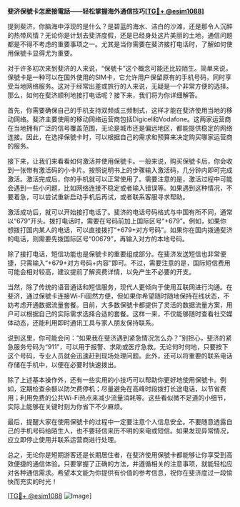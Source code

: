 **斐济保號卡怎麽接電話——轻松掌握海外通信技巧[[TG💪+ @esim1088](https://t.me/s/esim1088)]**

提到斐济，你脑海中浮现的是什么？是碧蓝的海水、洁白的沙滩，还是那令人沉醉的热带风情？无论你是计划去斐济度假，还是已经身处这片美丽的土地，通信问题都是不得不考虑的重要事项之一。尤其是当你需要在斐济接打电话时，了解如何使用保號卡显得尤为重要。

对于许多初次来到斐济的人来说，“保號卡”这个概念可能还比较陌生。简单来说，保號卡是一种可以在国外使用的SIM卡，它允许用户保留原有的手机号码，同时享受当地网络服务。这对于经常出差或旅行的人来说，无疑是一个非常方便的选择。那么，如何在斐济顺利地接打电话呢？接下来，我们将为你详细解答。

首先，你需要确保自己的手机支持双频或三频制式，这样才能在斐济使用当地的移动网络。斐济主要使用的移动网络运营商包括Digicel和Vodafone。这两家运营商在当地拥有广泛的信号覆盖范围，无论是城市还是偏远地区，都能提供稳定的网络连接。因此，在选择保號卡时，可以根据自己的需求和预算来决定购买哪家运营商的服务。

接下来，让我们来看看如何激活并使用保號卡。一般来说，购买保號卡后，你会收到一张带有激活码的小卡片。按照说明书上的步骤输入激活码，几分钟内即可完成激活。激活完成后，你的手机就可以正常使用了。需要注意的是，激活过程中可能会遇到一些小问题，比如网络连接不稳定或者输入错误等。如果遇到这种情况，不要着急，可以尝试重新启动手机后再试，或者联系客服寻求帮助。

激活成功后，就可以开始接打电话了。斐济的电话号码格式与中国有所不同，通常以“679”开头。拨打电话时，需要在号码前加上国际区号“+679”。例如，如果你想拨打国内某人的电话，可以直接拨打“+679+对方号码”。如果你在国内拨通斐济的电话，则需要先拨国际区号“00679”，再输入对方的本地号码。

除了接打电话，短信功能也是保號卡的重要组成部分。在斐济发送短信也非常便捷，只需输入“+679+对方号码+内容”即可。不过，需要注意的是，国际短信费用可能会相对较高，建议提前了解资费详情，以免产生不必要的开支。

当然，除了传统的语音通话和短信服务，现代人更倾向于使用互联网进行沟通。在斐济，通过保號卡连接Wi-Fi固然方便，但如果你希望随时随地保持在线状态，不妨考虑开通数据流量套餐。目前，大多数保號卡都提供了灵活的数据流量方案，用户可以根据自己的实际需求选择合适的套餐。这样一来，不仅能够随时查看社交媒体动态，还能利用即时通讯工具与家人朋友保持联系。

说到这里，你可能会问：“如果我在斐济遇到紧急情况怎么办？”别担心，斐济的紧急服务号码为“911”，可以用于报警、求助或医疗急救。无论何时何地，只要按下这个号码，专业人员就会迅速赶到现场处理问题。此外，还可以将重要的联系电话存储在手机中，以便在必要时快速拨出。

除了上述基本操作外，还有一些实用的小技巧可以帮助你更好地使用保號卡。例如，定期检查余额以防欠费停机；尽量避免在高峰时段拨打长途电话，以节省费用；利用免费的公共Wi-Fi热点来减少流量消耗等。这些看似微不足道的小细节，实际上能够在关键时刻为你省下不少麻烦。

最后，提醒大家在使用保號卡的过程中一定要注意个人信息安全。不要随意透露自己的手机号码给陌生人，也不要轻信来历不明的来电或短信。如果发现异常情况，应立即停止使用并联系运营商进行处理。

总之，无论你是短期游客还是长期居住者，在斐济使用保號卡都能够让你享受到高效便捷的通信体验。只要掌握了正确的方法，并遵循相关的注意事项，就能轻松应对各种通信需求。希望本文能为你提供有价值的参考信息，祝你在斐济度过一段愉快而充实的时光！

[[TG💪+ @esim1088](https://t.me/s/esim1088) ![Image](https://i.postimg.cc/4NQfJmqS/Snipaste-2025-05-13-00-14-12.png)]